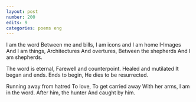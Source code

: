 ```yaml
---
layout: post
number: 200
edits: 9
categories: poems eng
---
```


I am the word
Between me and bills, 
I am icons and I am home
I-Images 
And I am things,
Architectures
And overtures,
Between the shepherds 
And I am shepherds.
 
The word is eternal, 
Farewell and counterpoint.
Healed and mutilated
It began and ends.
Ends to begin,
He dies to be resurrected.
 
Running away from hatred 
To love,
To get carried away
With her arms,
I am in the word.
After him, the hunter 
And caught by him.
